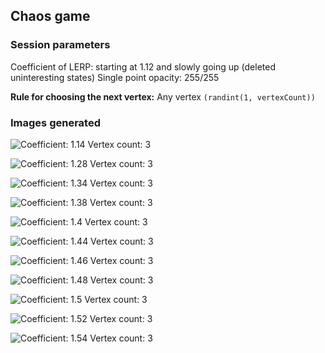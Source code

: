 ## Chaos game
### Session parameters

Coefficient of LERP: starting at 1.12 and slowly going up (deleted uninteresting states)
Single point opacity: 255/255

__Rule for choosing the next vertex:__
Any vertex ```(randint(1, vertexCount))```
### Images generated

![Coefficient: 1.14 Vertex count: 3](vc3_c1.14.png)

![Coefficient: 1.28 Vertex count: 3](vc3_c1.28.png)

![Coefficient: 1.34 Vertex count: 3](vc3_c1.34.png)

![Coefficient: 1.38 Vertex count: 3](vc3_c1.38.png)

![Coefficient: 1.4 Vertex count: 3](vc3_c1.4.png)

![Coefficient: 1.44 Vertex count: 3](vc3_c1.44.png)

![Coefficient: 1.46 Vertex count: 3](vc3_c1.46.png)

![Coefficient: 1.48 Vertex count: 3](vc3_c1.48.png)

![Coefficient: 1.5 Vertex count: 3](vc3_c1.5.png)

![Coefficient: 1.52 Vertex count: 3](vc3_c1.52.png)

![Coefficient: 1.54 Vertex count: 3](vc3_c1.54.png)